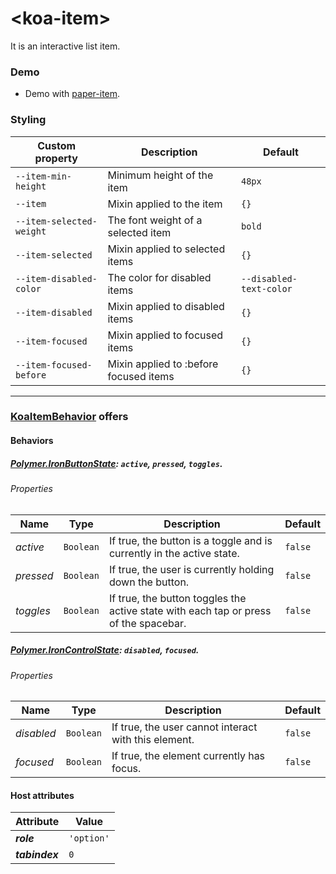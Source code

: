 # &lt;koa-item&gt;

It is an interactive list item.

### Demo

* Demo with [paper-item](https://elements.polymer-project.org/elements/paper-item?view=demo).

### Styling

Custom property | Description | Default
----------------|-------------|--------
`--item-min-height` | Minimum height of the item | `48px`
`--item` | Mixin applied to the item | `{}`
`--item-selected-weight` | The font weight of a selected item | `bold`
`--item-selected` | Mixin applied to selected items | `{}`
`--item-disabled-color` | The color for disabled items | `--disabled-text-color`
`--item-disabled` | Mixin applied to disabled items | `{}`
`--item-focused` | Mixin applied to focused items | `{}`
`--item-focused-before` | Mixin applied to :before focused items | `{}`

---

### [KoaItemBehavior](https://github.com/KingofApp/koa-behaviors/blob/master/koa-item-behavior.html) offers

#### Behaviors

##### [Polymer.IronButtonState](https://elements.polymer-project.org/elements/iron-behaviors?active=Polymer.IronButtonState): `active`, `pressed`, `toggles`.

###### Properties

Name | Type | Description | Default
-----|------|-------------|--------
*active* | `Boolean` | If true, the button is a toggle and is currently in the active state. | `false`
*pressed* | `Boolean` | If true, the user is currently holding down the button. | `false`
*toggles* | `Boolean` | If true, the button toggles the active state with each tap or press of the spacebar. | `false`

##### [Polymer.IronControlState](https://elements.polymer-project.org/elements/iron-behaviors?active=Polymer.IronControlState): `disabled`, `focused`.

###### Properties

Name | Type | Description | Default
-----|------|-------------|--------
*disabled* | `Boolean` | If true, the user cannot interact with this element. | `false`
*focused* | `Boolean` | If true, the element currently has focus. | `false`

#### Host attributes

Attribute | Value
----------|------
***role*** | `'option'`
***tabindex*** | `0`
